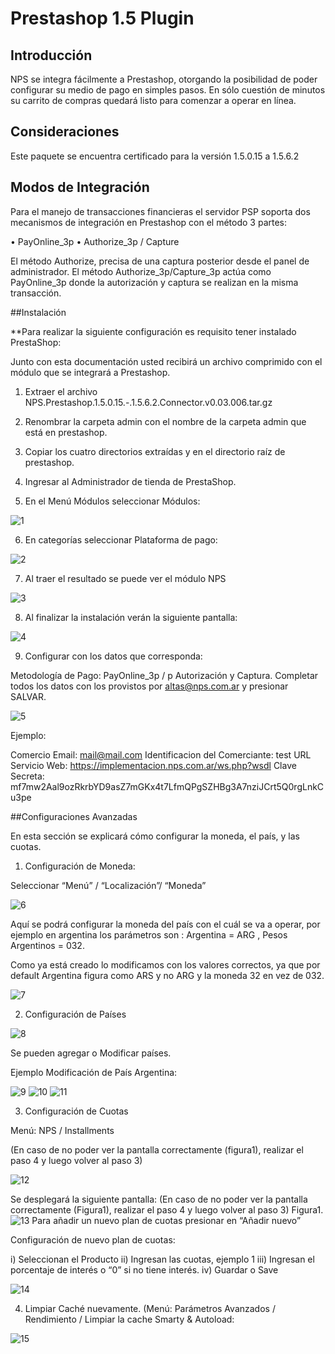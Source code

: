 # Prestashop 1.5 Plugin

## Introducción

NPS se integra fácilmente a Prestashop, otorgando la posibilidad de poder configurar su medio de pago en simples pasos. En sólo cuestión de minutos su carrito de compras quedará listo para comenzar a operar en línea.

## Consideraciones

Este paquete se encuentra certificado para la versión 1.5.0.15 a 1.5.6.2

## Modos de Integración

Para el manejo de transacciones financieras el servidor PSP soporta dos mecanismos de integración en Prestashop con el método 3 partes:

•	PayOnline_3p
•	Authorize_3p / Capture 

El método Authorize, precisa de una captura posterior desde el panel de administrador.
El método Authorize_3p/Capture_3p actúa como PayOnline_3p donde la autorización y captura se realizan en la misma transacción.


##Instalación

**Para realizar la siguiente configuración es requisito tener instalado PrestaShop: 

Junto con esta documentación usted recibirá un archivo comprimido con el módulo que se integrará a Prestashop.

1.	Extraer el archivo NPS.Prestashop.1.5.0.15.-.1.5.6.2.Connector.v0.03.006.tar.gz

2.	Renombrar la carpeta admin con el nombre de la carpeta admin que está en prestashop.

3.	Copiar los cuatro directorios extraídas y en el directorio raíz de prestashop. 

4.	Ingresar al Administrador de tienda de PrestaShop.

5.	En el Menú Módulos seleccionar Módulos:

![1](https://cloud.githubusercontent.com/assets/24914148/25497145/fb4e84b4-2b59-11e7-855f-aa7f03ac9818.png)

6.	En categorías seleccionar Plataforma de pago:

![2](https://cloud.githubusercontent.com/assets/24914148/25497146/fb5a29cc-2b59-11e7-8293-a3e4babac965.png)

7.	Al traer el resultado se puede ver el módulo NPS

![3](https://cloud.githubusercontent.com/assets/24914148/25497147/fb7b3964-2b59-11e7-8f65-052c30cca726.png)

8.	Al finalizar la instalación verán la siguiente pantalla:

![4](https://cloud.githubusercontent.com/assets/24914148/25497148/fb80d98c-2b59-11e7-89aa-fea05c2df69c.png)

9.	Configurar con los datos que corresponda:

Metodología de Pago: PayOnline_3p / p Autorización y Captura.
Completar todos los datos con los provistos por altas@nps.com.ar y presionar SALVAR.

![5](https://cloud.githubusercontent.com/assets/24914148/25497149/fb8f0f5c-2b59-11e7-8358-ad93fdbe80d7.png)

Ejemplo:

Comercio Email: mail@mail.com
Identificacion del Comerciante: test
URL Servicio Web: https://implementacion.nps.com.ar/ws.php?wsdl
Clave Secreta: mf7mw2Aal9ozRkrbYD9asZ7mGKx4t7LfmQPgSZHBg3A7nziJCrt5Q0rgLnkCu3pe


##Configuraciones Avanzadas

En esta sección se explicará cómo configurar la moneda, el país, y las cuotas.

1.	Configuración de Moneda:

Seleccionar “Menú” / “Localización”/ “Moneda”

![6](https://cloud.githubusercontent.com/assets/24914148/25497136/fb0eb6ae-2b59-11e7-87ce-b946f0fe7279.png)

Aquí se podrá configurar la moneda del país con el cuál se va a operar, por ejemplo en argentina los parámetros son :
Argentina = ARG   ,  Pesos Argentinos = 032.

Como ya está creado lo modificamos con los valores correctos, ya que por default Argentina figura como ARS y no ARG y la moneda 32 en vez de 032.

![7](https://cloud.githubusercontent.com/assets/24914148/25497135/fb0eb780-2b59-11e7-9b25-7901d5f31dec.png)

2.	Configuración de Países

![8](https://cloud.githubusercontent.com/assets/24914148/25497137/fb102322-2b59-11e7-98c6-e127ac203503.png)

Se pueden agregar o Modificar países.

Ejemplo Modificación de País Argentina:

![9](https://cloud.githubusercontent.com/assets/24914148/25497138/fb12bfec-2b59-11e7-871e-bc76425b81d4.png)
![10](https://cloud.githubusercontent.com/assets/24914148/25497139/fb16eeb4-2b59-11e7-98ef-f1ee0fcbeeab.png)
![11](https://cloud.githubusercontent.com/assets/24914148/25497140/fb1ec968-2b59-11e7-964c-d21fbfd647b4.png)

3.	Configuración de Cuotas

Menú: NPS / Installments

(En caso de no poder ver la pantalla correctamente (figura1), realizar el paso 4 y luego volver al paso 3)

![12](https://cloud.githubusercontent.com/assets/24914148/25497142/fb45bb4a-2b59-11e7-9b7f-304d30e87513.png)

Se desplegará la siguiente pantalla:
(En caso de no poder ver la pantalla correctamente (Figura1), realizar el paso 4 y luego volver al paso 3)
Figura1.
![13](https://cloud.githubusercontent.com/assets/24914148/25497141/fb455b28-2b59-11e7-9dba-199dc92c1b69.png)
Para añadir un nuevo plan de cuotas presionar en “Añadir nuevo”

Configuración de nuevo plan de cuotas:

i)	Seleccionan el Producto
ii)	Ingresan las cuotas, ejemplo 1
iii)	Ingresan el porcentaje de interés o “0” si no tiene interés.
iv)	Guardar o Save

![14](https://cloud.githubusercontent.com/assets/24914148/25497143/fb484e32-2b59-11e7-9bf2-8b6b0ec3a14e.png)

4.	Limpiar Caché nuevamente. (Menú: Parámetros Avanzados / Rendimiento / Limpiar la cache Smarty & Autoload:

![15](https://cloud.githubusercontent.com/assets/24914148/25497144/fb4aa83a-2b59-11e7-9e76-ad61298853c9.png)


